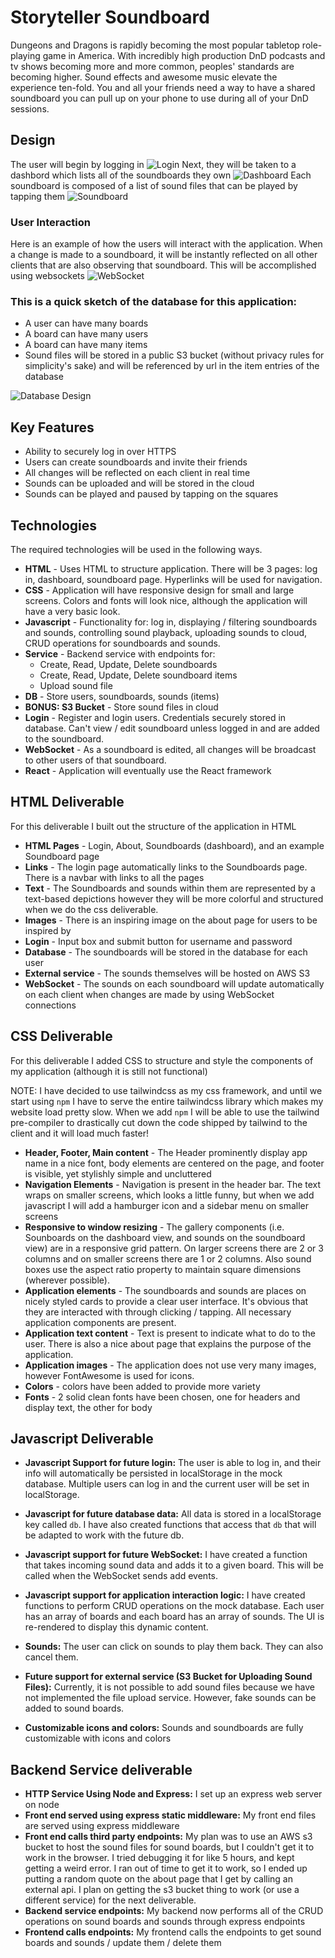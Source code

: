 # Storyteller Soundboard
Dungeons and Dragons is rapidly becoming the most popular tabletop role-playing game in America. With incredibly high production DnD podcasts and tv shows becoming more and more common, peoples' standards are becoming higher. Sound effects and awesome music elevate the experience ten-fold. You and all your friends need a way to have a shared soundboard you can pull up on your phone to use during all of your DnD sessions.

## Design
The user will begin by logging in
![Login](assets/Login.png)
Next, they will be taken to a dashbord which lists all of the soundboards they own
![Dashboard](assets/Dashboard.png)
Each soundboard is composed of a list of sound files that can be played by tapping them
![Soundboard](assets/Soundboard.png)
### User Interaction
Here is an example of how the users will interact with the application. When a change is made to a soundboard, it will be instantly reflected on all other clients that are also observing that soundboard. This will be accomplished using websockets
![WebSocket](assets/WebSocket.png)
### This is a quick sketch of the database for this application:
- A user can have many boards
- A board can have many users
- A board can have many items
- Sound files will be stored in a public S3 bucket (without privacy rules for simplicity's sake) and will be referenced by url in the item entries of the database

![Database Design](assets/DatabaseDesign.png)

## Key Features
- Ability to securely log in over HTTPS
- Users can create soundboards and invite their friends
- All changes will be reflected on each client in real time
- Sounds can be uploaded and will be stored in the cloud
- Sounds can be played and paused by tapping on the squares

## Technologies
The required technologies will be used in the following ways.
- **HTML** - Uses HTML to structure application. There will be 3 pages: log in, dashboard, soundboard page. Hyperlinks will be used for navigation.
- **CSS** - Application will have responsive design for small and large screens. Colors and fonts will look nice, although the application will have a very basic look.
- **Javascript** - Functionality for: log in, displaying / filtering soundboards and sounds, controlling sound playback, uploading sounds to cloud, CRUD operations for soundboards and sounds.
- **Service** - Backend service with endpoints for:
  - Create, Read, Update, Delete soundboards
  - Create, Read, Update, Delete soundboard items
  - Upload sound file
- **DB** - Store users, soundboards, sounds (items)
- **BONUS: S3 Bucket** - Store sound files in cloud
- **Login** - Register and login users. Credentials securely stored in database. Can't view / edit soundboard unless logged in and are added to the soundboard.
- **WebSocket** - As a soundboard is edited, all changes will be broadcast to other users of that soundboard.
- **React** - Application will eventually use the React framework

## HTML Deliverable
For this deliverable I built out the structure of the application in HTML
- **HTML Pages** - Login, About, Soundboards (dashboard), and an example Soundboard page
- **Links** - The login page automatically links to the Soundboards page. There is a navbar with links to all the pages
- **Text** - The Soundboards and sounds within them are represented by a text-based depictions
however they will be more colorful and structured when we do the css deliverable.
- **Images** - There is an inspiring image on the about page for users to be inspired by
- **Login** - Input box and submit button for username and password
- **Database** - The soundboards will be stored in the database for each user
- **External service** - The sounds themselves will be hosted on AWS S3
- **WebSocket** - The sounds on each soundboard will update automatically on each client when
changes are made by using WebSocket connections

## CSS Deliverable
For this deliverable I added CSS to structure and style the components of my application (although it is still not functional)

NOTE: I have decided to use tailwindcss as my css framework, and until we start using `npm` I have to serve the entire tailwindcss
library which makes my website load pretty slow. When we add `npm` I will be able to use the tailwind pre-compiler to drastically cut
down the code shipped by tailwind to the client and it will load much faster!

- **Header, Footer, Main content** - The Header prominently display app name in a nice font, body elements are centered on the page, and footer is visible, yet stylishly simple and uncluttered
- **Navigation Elements** - Navigation is present in the header bar. The text wraps on smaller screens, which looks a little funny, but when we add javascript I will add a hamburger icon and a sidebar menu on smaller screens
- **Responsive to window resizing** - The gallery components (i.e. Sounboards on the dashboard view, and sounds on the soundboard view) are in a responsive grid pattern. On larger screens there are 2 or 3 columns and on smaller screens there are 1 or 2 columns. Also sound boxes use the aspect ratio property to maintain square dimensions (wherever possible).
- **Application elements** - The soundboards and sounds are places on nicely styled cards to provide a clear user interface. It's obvious that they are interacted with through clicking / tapping. All necessary application components are present.
- **Application text content** - Text is present to indicate what to do to the user. There is also a nice about page that explains the purpose of the application.
- **Application images** - The application does not use very many images, however FontAwesome is used for icons.
- **Colors** - colors have been added to provide more variety
- **Fonts** - 2 solid clean fonts have been chosen, one for headers and display text, the other for body

## Javascript Deliverable

- **Javascript Support for future login:** The user is able to log in, and their info will automatically be persisted in localStorage in the mock database. Multiple users can log in and the current user will be set in localStorage.

- **Javascript for future database data:** All data is stored in a localStorage key called `db`. I have also created functions that access that `db` that will be adapted to work with the future db.

- **Javascript support for future WebSocket:** I have created a function that takes incoming sound data and adds it to a given board. This will be called when the WebSocket sends add events.

- **Javascript support for application interaction logic:** I have created functions to perform CRUD operations on the mock database. Each user has an array of boards and each board has an array of sounds. The UI is re-rendered to display this dynamic content.

- **Sounds:** The user can click on sounds to play them back. They can also cancel them.

- **Future support for external service (S3 Bucket for Uploading Sound Files):** Currently, it is not possible to add sound files because we have not implemented the file upload service. However, fake sounds can be added to sound boards.

- **Customizable icons and colors:** Sounds and soundboards are fully customizable with icons and colors

## Backend Service deliverable
- **HTTP Service Using Node and Express:** I set up an express web server on node
- **Front end served using express static middleware:** My front end files are served using express middleware
- **Front end calls third party endpoints:** My plan was to use an AWS s3 bucket to host the sound files for sound boards, but I couldn't get it to work in the browser. I tried debugging it for like 5 hours, and kept getting a weird error. I ran out of time to get it to work, so I ended up putting a random quote on the about page that I get by calling an external api. I plan on getting the s3 bucket thing to work (or use a different service) for the next deliverable.
- **Backend service endpoints:** My backend now performs all of the CRUD operations on sound boards and sounds through express endpoints
- **Frontend calls endpoints:** My frontend calls the endpoints to get sound boards and sounds / update them / delete them
